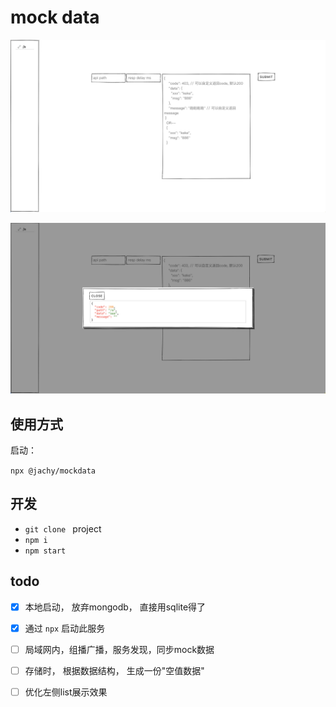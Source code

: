 # mock data

![常规界面](https://raw.githubusercontent.com/Mammoth777/mock-data/refs/heads/master/1.png)

![2](https://raw.githubusercontent.com/Mammoth777/mock-data/refs/heads/master/2.png)

## 使用方式

启动： 

`npx @jachy/mockdata`

## 开发

- `git clone ` project
- `npm i`
- `npm start`


## todo

- [x] 本地启动， 放弃mongodb， 直接用sqlite得了
- [x] 通过 `npx` 启动此服务
- [ ] 局域网内，组播广播，服务发现，同步mock数据
- [ ] 存储时， 根据数据结构， 生成一份"空值数据"

- [ ] 优化左侧list展示效果

